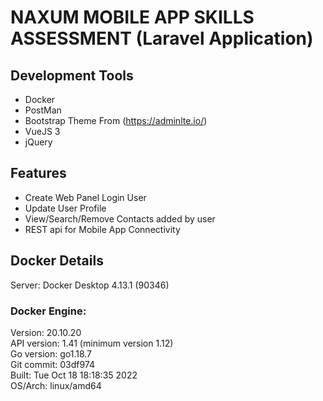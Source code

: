 # NAXUM MOBILE APP SKILLS ASSESSMENT (Laravel Application)

## Development Tools
- Docker
- PostMan
- Bootstrap Theme From (https://adminlte.io/)
- VueJS 3
- jQuery

## Features
- Create Web Panel Login User
- Update User Profile
- View/Search/Remove Contacts added by user
- REST api for Mobile App Connectivity

## Docker Details
Server: Docker Desktop 4.13.1 (90346) 

### Docker Engine:  
Version:          20.10.20  
API version:      1.41 (minimum version 1.12)  
Go version:       go1.18.7  
Git commit:       03df974  
Built:            Tue Oct 18 18:18:35 2022  
OS/Arch:          linux/amd64 
